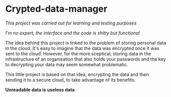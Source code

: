 Crypted-data-manager
====================

*This project was carried out for learning and testing purposes*

*I'm no expert, the interface and the code is shitty but functional*

The idea behind this project is linked to the problem of storing personal data in the cloud.
It's easy to imagine that the data was encrypted once it was sent to the cloud.
However, for the more sceptical, storing data in the infrastructure of an organisation that also holds your passwords and the key to decrypting your data may seem somewhat problematic.

This little project is based on that idea, encrypting the data and then sending it to a secure cloud, to take advantage of its benefits.

**Unreadable data is useless data**

